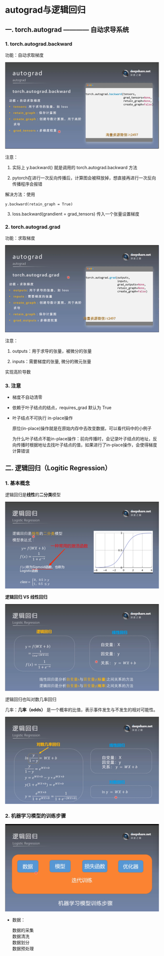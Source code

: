 # autograd与逻辑回归
## 一. torch.autograd ———— 自动求导系统
### 1. torch.autograd.backward

功能：自动求取梯度

![1](ai-self-learning-main/从python开始的ai学习/深度学习%20pytorch/4.autograd与逻辑回归/pcs/1.png "1")

注意：
1. 实际上 y.backward() 就是调用的 torch.autograd.backward 方法

2. pytorch在进行一次反向传播后，计算图会被释放掉，想直接再进行一次反向传播程序会报错

解决方法：使用 
    
    y.backward(retain_graph = True)

3. loss.backward(grandient = grad_tensors) 传入一个张量设置梯度

### 2. torch.autograd.grad

功能：求取梯度

![2](ai-self-learning-main/从python开始的ai学习/深度学习%20pytorch/4.autograd与逻辑回归/pcs/2.png "2")

注意：

1. outputs：用于求导的张量，被微分的张量

2. inputs：需要梯度的张量, 微分的微元张量

实现高阶导数

### 3. 注意
- 梯度不自动清零

- 依赖于叶子结点的结点，requires_grad 默认为 True

- 叶子结点不可执行 in-place操作

    原位(in-place)操作就是在原始内存中去改变数据，可以看代码中的小例子

    为什么叶子结点不能in-place操作：前向传播时，会记录叶子结点的地址，反向传播时根据地址去找叶子结点的值，如果进行了in-place操作，会使得梯度计算错误

## 二. 逻辑回归（Logitic Regression）
### 1. 基本概念

逻辑回归是**线性**的**二分类**模型

![3](ai-self-learning-main/从python开始的ai学习/深度学习%20pytorch/4.autograd与逻辑回归/pcs/3.png "3")

**逻辑回归 VS 线性回归**

![4](ai-self-learning-main/从python开始的ai学习/深度学习%20pytorch/4.autograd与逻辑回归/pcs/4.png "4")

逻辑回归也叫对数几率回归

几率：**几率（odds）** 是一个概率的比值，表示事件发生与不发生的相对可能性。

![5](ai-self-learning-main/从python开始的ai学习/深度学习%20pytorch/4.autograd与逻辑回归/pcs/5.png "5")

### 2. 机器学习模型的训练步骤

![6](ai-self-learning-main/从python开始的ai学习/深度学习%20pytorch/4.autograd与逻辑回归/pcs/6.png "6")

- 数据：

    数据的采集  
    数据清洗  
    数据划分  
    数据预处理  
